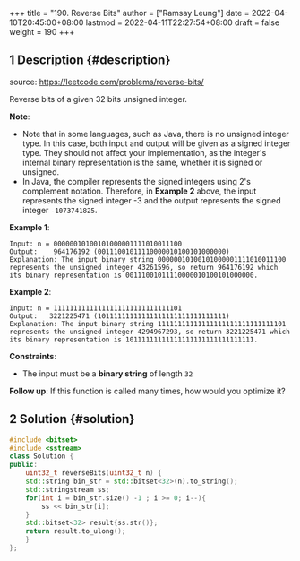 +++
title = "190. Reverse Bits"
author = ["Ramsay Leung"]
date = 2022-04-10T20:45:00+08:00
lastmod = 2022-04-11T22:27:54+08:00
draft = false
weight = 190
+++

## <span class="section-num">1</span> Description {#description}

source: <https://leetcode.com/problems/reverse-bits/>

Reverse bits of a given 32 bits unsigned integer.

**Note**:

-   Note that in some languages, such as Java, there is no unsigned integer type. In this case, both input and output will be given as a signed integer type. They should not affect your implementation, as the integer's internal binary representation is the same, whether it is signed or unsigned.
-   In Java, the compiler represents the signed integers using 2's complement notation. Therefore, in **Example 2** above, the input represents the signed integer -3 and the output represents the signed integer `-1073741825`.

**Example 1**:

```text
Input: n = 00000010100101000001111010011100
Output:    964176192 (00111001011110000010100101000000)
Explanation: The input binary string 00000010100101000001111010011100 represents the unsigned integer 43261596, so return 964176192 which its binary representation is 00111001011110000010100101000000.
```

**Example 2**:

```text
Input: n = 11111111111111111111111111111101
Output:   3221225471 (10111111111111111111111111111111)
Explanation: The input binary string 11111111111111111111111111111101 represents the unsigned integer 4294967293, so return 3221225471 which its binary representation is 10111111111111111111111111111111.
```

**Constraints**:

-   The input must be a **binary string** of length `32`

**Follow up**: If this function is called many times, how would you optimize it?


## <span class="section-num">2</span> Solution {#solution}

```C++
#include <bitset>
#include <sstream>
class Solution {
public:
    uint32_t reverseBits(uint32_t n) {
	std::string bin_str = std::bitset<32>(n).to_string();
	std::stringstream ss;
	for(int i = bin_str.size() -1 ; i >= 0; i--){
	    ss << bin_str[i];
	}
	std::bitset<32> result{ss.str()};
	return result.to_ulong();
    }
};
```
